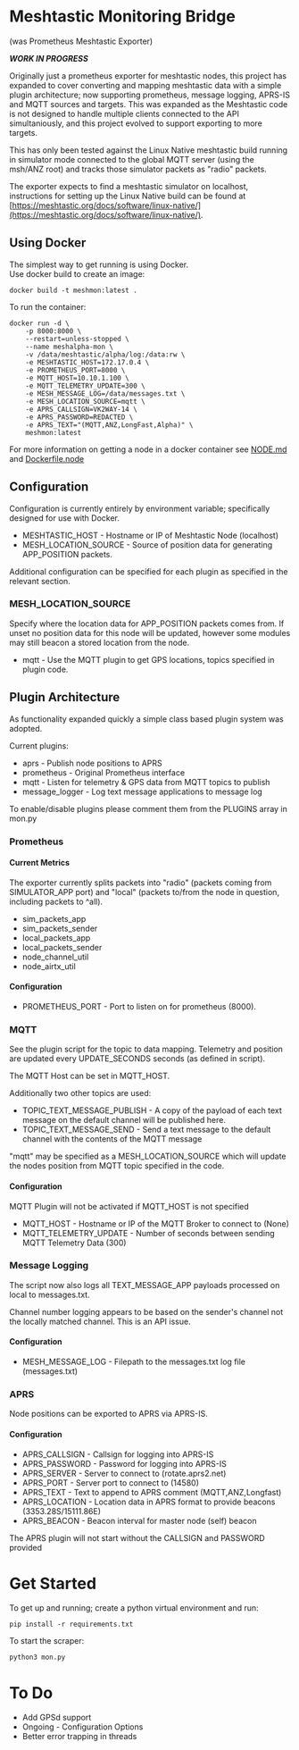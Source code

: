# Meshtastic Monitoring Bridge
(was Prometheus Meshtastic Exporter)

***WORK IN PROGRESS***

Originally just a prometheus exporter for meshtastic nodes, this project has expanded to cover converting and mapping meshtastic data with a simple plugin architecture; now supporting prometheus, message logging, APRS-IS and MQTT sources and targets.   This was expanded as the Meshtastic code is not designed to handle multiple clients connected to the API simultaniously, and this project evolved to support exporting to more targets.

This has only been tested against the Linux Native meshtastic build running in simulator mode connected to the global MQTT server (using the msh/ANZ root) and tracks those simulator packets as "radio" packets.

The exporter expects to find a meshtastic simulator on localhost, instructions for setting up the Linux Native build can be found at [https://meshtastic.org/docs/software/linux-native/](https://meshtastic.org/docs/software/linux-native/).

## Using Docker

The simplest way to get running is using Docker.   
Use docker build to create an image:

```
docker build -t meshmon:latest .
```

To run the container:

```
docker run -d \
    -p 8000:8000 \
    --restart=unless-stopped \
    --name meshalpha-mon \
    -v /data/meshtastic/alpha/log:/data:rw \
    -e MESHTASTIC_HOST=172.17.0.4 \
    -e PROMETHEUS_PORT=8000 \
    -e MQTT_HOST=10.10.1.100 \
    -e MQTT_TELEMETRY_UPDATE=300 \
    -e MESH_MESSAGE_LOG=/data/messages.txt \
    -e MESH_LOCATION_SOURCE=mqtt \
    -e APRS_CALLSIGN=VK2WAY-14 \
    -e APRS_PASSWORD=REDACTED \
    -e APRS_TEXT="(MQTT,ANZ,LongFast,Alpha)" \
    meshmon:latest
```

For more information on getting a node in a docker container see [NODE.md](NODE.md) and [Dockerfile.node](Dockerfile.node)

## Configuration

Configuration is currently entirely by environment variable; specifically designed
for use with Docker.

* MESHTASTIC\_HOST - Hostname or IP of Meshtastic Node (localhost)
* MESH\_LOCATION\_SOURCE - Source of position data for generating APP\_POSITION packets.

Additional configuration can be specified for each plugin as specified in the relevant section.

### MESH\_LOCATION\_SOURCE

Specify where the location data for APP\_POSITION packets comes from.  If unset no position data for this
node will be updated, however some modules may still beacon a stored location from the node.

* mqtt - Use the MQTT plugin to get GPS locations, topics specified in plugin code.

## Plugin Architecture

As functionality expanded quickly a simple class based plugin system was adopted.

Current plugins:

* aprs - Publish node positions to APRS
* prometheus - Original Prometheus interface
* mqtt - Listen for telemetry & GPS data from MQTT topics to publish
* message\_logger - Log text message applications to message log

To enable/disable plugins please comment them from the PLUGINS array in mon.py



### Prometheus

#### Current Metrics

The exporter currently splits packets into "radio" (packets coming from SIMULATOR\_APP port) and "local" (packets to/from the node in question, including packets to ^all).

* sim\_packets\_app
* sim\_packets\_sender
* local\_packets\_app
* local\_packets\_sender
* node\_channel\_util
* node\_airtx\_util

#### Configuration

* PROMETHEUS\_PORT - Port to listen on for prometheus (8000).

### MQTT

See the plugin script for the topic to data mapping.
Telemetry and position are updated every UPDATE\_SECONDS seconds (as defined in script).

The MQTT Host can be set in MQTT\_HOST.

Additionally two other topics are used:

* TOPIC\_TEXT\_MESSAGE\_PUBLISH - A copy of the payload of each text message on the default channel will be published here.
* TOPIC\_TEXT\_MESSAGE\_SEND - Send a text message to the default channel with the contents of the MQTT message

"mqtt" may be specified as a MESH\_LOCATION\_SOURCE which will update the nodes position from MQTT topic specified in the 
code.

#### Configuration

MQTT Plugin will not be activated if MQTT\_HOST is not specified

* MQTT\_HOST - Hostname or IP of the MQTT Broker to connect to (None)
* MQTT\_TELEMETRY\_UPDATE - Number of seconds between sending MQTT Telemetry Data (300)

### Message Logging

The script now also logs all TEXT\_MESSAGE\_APP payloads processed on local to messages.txt.

Channel number logging appears to be based on the sender's channel not the locally matched channel.  This is an API issue.


#### Configuration

* MESH\_MESSAGE\_LOG - Filepath to the messages.txt log file (messages.txt)

### APRS

Node positions can be exported to APRS via APRS-IS.  

#### Configuration

* APRS\_CALLSIGN - Callsign for logging into APRS-IS
* APRS\_PASSWORD - Password for logging into APRS-IS
* APRS\_SERVER - Server to connect to (rotate.aprs2.net)
* APRS\_PORT - Server port to connect to (14580)
* APRS\_TEXT - Text to append to APRS comment (MQTT,ANZ,Longfast)
* APRS\_LOCATION - Location data in APRS format to provide beacons (3353.28S/15111.86E)
* APRS\_BEACON - Beacon interval for master node (self) beacon 

The APRS plugin will not start without the CALLSIGN and PASSWORD provided

# Get Started

To get up and running; create a python virtual environment and run:

```pip install -r requirements.txt```

To start the scraper:

```python3 mon.py```

# To Do

* Add GPSd support
* Ongoing - Configuration Options
* Better error trapping in threads

